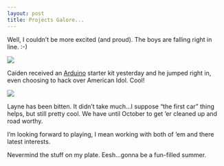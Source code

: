 ```yaml
---
layout: post
title: Projects Galore...
---
```


Well, I couldn’t be more excited (and proud). The boys are falling right
in line. :-)

![](http://blackholelogic.com/assets/2009/2/19/caiden_and_arduino.png)

Caiden received an [Arduino](http://www.arduino.cc) starter kit
yesterday and he jumped right in, even choosing to hack over American
Idol. Cool!

![](http://blackholelogic.com/assets/2009/2/9/photo1.jpg)

Layne has been bitten. It didn’t take much…I suppose “the first car”
thing helps, but still pretty cool. We have until October to get ’er
cleaned up and road worthy.

I’m looking forward to playing, I mean working with both of ’em and
there latest interests.

Nevermind the stuff on my plate. Eesh…gonna be a fun-filled summer.
